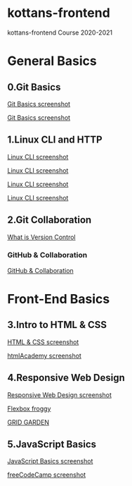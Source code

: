 # kottans-frontend
kottans-frontend Course 2020-2021

# General Basics

## 0.Git Basics


[Git Basics screenshot](https://github.com/ches47/kottans-frontend/blob/master/task_git_basics/photo_2020-10-12_10-54-58.jpg)

[Git Basics screenshot](https://github.com/ches47/kottans-frontend/blob/master/task_git_basics/photo_2020-10-12_10-54-55.jpg)

## 1.Linux CLI and HTTP

[Linux CLI screenshot](https://github.com/ches47/kottans-frontend/blob/master/task_linux_cli/photo_2020-10-22_10-12-51.jpg)

[Linux CLI screenshot](https://github.com/ches47/kottans-frontend/blob/master/task_linux_cli/photo_2020-10-22_10-12-52.jpg)

[Linux CLI screenshot](https://github.com/ches47/kottans-frontend/blob/master/task_linux_cli/photo_2020-10-22_10-12-53.jpg)

[Linux CLI screenshot](https://github.com/ches47/kottans-frontend/blob/master/task_linux_cli/photo_2020-10-22_10-12-55.jpg)

## 2.Git Collaboration

[What is Version Control](https://github.com/ches47/kottans-frontend/blob/master/task_git_collaboration/task_git_collaboration1.png)

### GitHub & Collaboration

[GitHub & Collaboration](https://github.com/ches47/kottans-frontend/blob/master/task_git_collaboration/task_git_collaboration2.png)
        
      
# Front-End Basics
## 3.Intro to HTML & CSS

[HTML & CSS screenshot](https://github.com/ches47/kottans-frontend/blob/master/task_html_css_intro/task_html_css_intro1.png)

[htmlAcademy screenshot](https://github.com/ches47/kottans-frontend/blob/master/task_html_css_intro/photo_2020-10-22_10-25-33.jpg)

   
## 4.Responsive Web Design


[Responsive Web Design screenshot](https://github.com/ches47/kottans-frontend/blob/master/task_responsive_web_design/task_responsive_web_design1.png)

[Flexbox froggy](https://github.com/ches47/kottans-frontend/blob/master/task_responsive_web_design/task_responsive_web_design2.png)


[GRID GARDEN](https://github.com/ches47/kottans-frontend/blob/master/task_responsive_web_design/task_responsive_web_design3.png)
        
      
## 5.JavaScript Basics

[JavaScript Basics screenshot]()

[freeCodeCamp screenshot]()

      
